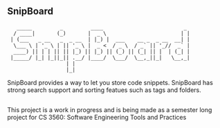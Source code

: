 ## SnipBoard

```
   _____         _         ____                          _ 
  / ____|       (_)       |  _ \                        | |
 | (___   _ __   _  _ __  | |_) |  ___    __ _  _ __  __| |
  \___ \ | '_ \ | || '_ \ |  _ <  / _ \  / _` || '_//  _` |
  ____) || | | || || |_) || |_) || (_) || (_| || |  | (_| |
 |_____/ |_| |_||_|| .__/ |____/  \___/  \__,_||_|   \__,_|
                   | |
                   |_|                         
```

SnipBoard provides a way to let you store code snippets. SnipBoard has strong search support and sorting featues such as tags and folders.

##

This project is a work in progress and is being made as a semester long project for CS 3560: Software Engineering Tools and Practices
